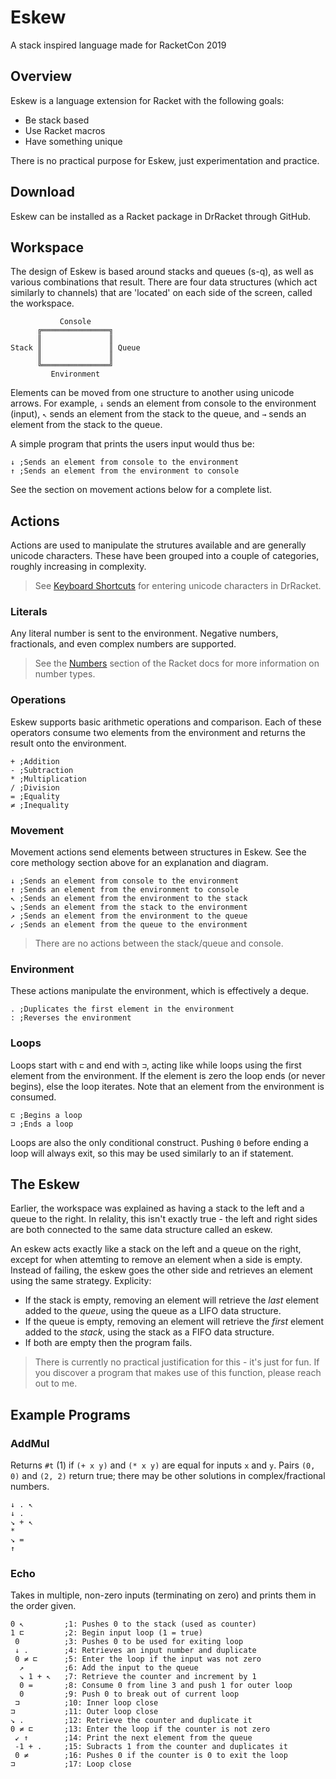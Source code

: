 # Eskew

A stack inspired language made for RacketCon 2019

## Overview

Eskew is a language extension for Racket with the following goals:

 - Be stack based
 - Use Racket macros
 - Have something unique

There is no practical purpose for Eskew, just experimentation and practice.

## Download

Eskew can be installed as a Racket package in DrRacket through GitHub.

## Workspace

The design of Eskew is based around stacks and queues (s-q), as well as various combinations that result. There are four data structures (which act similarly to channels) that are 'located' on each side of the screen, called the workspace.

```
           Console
      ╔═══════════════╗
      ║               ║
Stack ║               ║ Queue
      ║               ║
      ╚═══════════════╝
         Environment
```

Elements can be moved from one structure to another using unicode arrows. For example, `↓` sends an element from console to the environment (input), `↖` sends an element from the stack to the queue, and `→` sends an element from the stack to the queue.

A simple program that prints the users input would thus be:

```racket
↓ ;Sends an element from console to the environment
↑ ;Sends an element from the environment to console
```

See the section on movement actions below for a complete list.

## Actions

Actions are used to manipulate the strutures available and are generally unicode characters. These have been grouped into a couple of categories, roughly increasing in complexity.

> See [Keyboard Shortcuts](https://docs.racket-lang.org/drracket/Keyboard_Shortcuts.html) for entering unicode characters in DrRacket.

### Literals

Any literal number is sent to the environment. Negative numbers, fractionals, and even complex numbers are supported.

> See the [Numbers](https://docs.racket-lang.org/reference/numbers.html) section of the Racket docs for more information on number types.

### Operations

Eskew supports basic arithmetic operations and comparison. Each of these operators consume two elements from the environment and returns the result onto the environment.

```
+ ;Addition
- ;Subtraction
* ;Multiplication
/ ;Division
= ;Equality
≠ ;Inequality
```

### Movement

Movement actions send elements between structures in Eskew. See the core methology section above for an explanation and diagram.

```racket
↓ ;Sends an element from console to the environment
↑ ;Sends an element from the environment to console
↖ ;Sends an element from the environment to the stack
↘ ;Sends an element from the stack to the environment
↗ ;Sends an element from the environment to the queue
↙ ;Sends an element from the queue to the environment
```

> There are no actions between the stack/queue and console.

### Environment

These actions manipulate the environment, which is effectively a deque.

```racket
. ;Duplicates the first element in the environment
: ;Reverses the environment
```

### Loops

Loops start with `⊏` and end with `⊐`, acting like while loops using the first element from the environment. If the element is zero the loop ends (or never begins), else the loop iterates. Note that an element from the environment is consumed.

```
⊏ ;Begins a loop
⊐ ;Ends a loop
```

Loops are also the only conditional construct. Pushing `0` before ending a loop will always exit, so this may be used similarly to an if statement.

## The Eskew

Earlier, the workspace was explained as having a stack to the left and a queue to the right. In relality, this isn't exactly true - the left and right sides are both connected to the same data structure called an eskew.

An eskew acts exactly like a stack on the left and a queue on the right, except for when attemting to remove an element when a side is empty. Instead of failing, the eskew goes the other side and retrieves an element using the same strategy. Explicity:

 - If the stack is empty, removing an element will retrieve the *last* element added to the *queue*, using the queue as a LIFO data structure.
 - If the queue is empty, removing an element will retrieve the *first* element added to the *stack*, using the stack as a FIFO data structure.
 - If both are empty then the program fails.

> There is currently no practical justification for this - it's just for fun. If you discover a program that makes use of this function, please reach out to me.

## Example Programs

### AddMul

Returns `#t` (1) if `(+ x y)` and `(* x y)` are equal for inputs `x` and `y`. Pairs `(0, 0)` and `(2, 2)` return true; there may be other solutions in complex/fractional numbers.

```
↓ . ↖
↓ .
↘ + ↖
*
↘ =
↑
```

### Echo

Takes in multiple, non-zero inputs (terminating on zero) and prints them in the order given.

```racket
0 ↖         ;1: Pushes 0 to the stack (used as counter)
1 ⊏         ;2: Begin input loop (1 = true)
 0          ;3: Pushes 0 to be used for exiting loop
 ↓ .        ;4: Retrieves an input number and duplicate
 0 ≠ ⊏      ;5: Enter the loop if the input was not zero
  ↗         ;6: Add the input to the queue
  ↘ 1 + ↖   ;7: Retrieve the counter and increment by 1
  0 =       ;8: Consume 0 from line 3 and push 1 for outer loop
  0         ;9: Push 0 to break out of current loop
 ⊐          ;10: Inner loop close
⊐           ;11: Outer loop close
↘ .         ;12: Retrieve the counter and duplicate it
0 ≠ ⊏       ;13: Enter the loop if the counter is not zero
 ↙ ↑        ;14: Print the next element from the queue
 -1 + .     ;15: Subracts 1 from the counter and duplicates it
 0 ≠        ;16: Pushes 0 if the counter is 0 to exit the loop
⊐           ;17: Loop close
```
